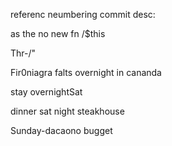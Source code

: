 referenc neumbering commit desc: 

as the no new fn /$this



Thr-/"

Fir0niagra falts overnight in cananda

stay overnightSat

dinner sat night
steakhouse 

Sunday-dacaono bugget
